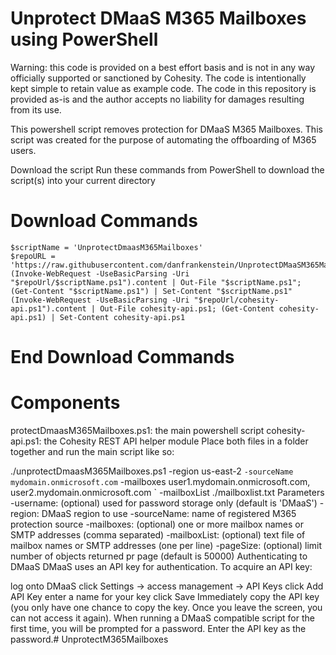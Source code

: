 # Unprotect DMaaS M365 Mailboxes using PowerShell
Warning: this code is provided on a best effort basis and is not in any way officially supported or sanctioned by Cohesity. The code is intentionally kept simple to retain value as example code. The code in this repository is provided as-is and the author accepts no liability for damages resulting from its use.

This powershell script removes protection for DMaaS M365 Mailboxes. This script was created for the purpose of automating the offboarding of M365 users. 

Download the script
Run these commands from PowerShell to download the script(s) into your current directory

# Download Commands
~~~
$scriptName = 'UnprotectDmaasM365Mailboxes' 
$repoURL = 'https://raw.githubusercontent.com/danfrankenstein/UnprotectDMaaSM365Mailboxes/main' 
(Invoke-WebRequest -UseBasicParsing -Uri "$repoUrl/$scriptName.ps1").content | Out-File "$scriptName.ps1"; (Get-Content "$scriptName.ps1") | Set-Content "$scriptName.ps1" 
(Invoke-WebRequest -UseBasicParsing -Uri "$repoUrl/cohesity-api.ps1").content | Out-File cohesity-api.ps1; (Get-Content cohesity-api.ps1) | Set-Content cohesity-api.ps1
~~~
# End Download Commands
# Components
protectDmaasM365Mailboxes.ps1: the main powershell script
cohesity-api.ps1: the Cohesity REST API helper module
Place both files in a folder together and run the main script like so:

./unprotectDmaasM365Mailboxes.ps1 -region us-east-2 `
                                -sourceName mydomain.onmicrosoft.com `
                                -mailboxes user1.mydomain.onmicrosoft.com, user2.mydomain.onmicrosoft.com `
                                -mailboxList ./mailboxlist.txt
Parameters
-username: (optional) used for password storage only (default is 'DMaaS')
-region: DMaaS region to use
-sourceName: name of registered M365 protection source
-mailboxes: (optional) one or more mailbox names or SMTP addresses (comma separated)
-mailboxList: (optional) text file of mailbox names or SMTP addresses (one per line)
-pageSize: (optional) limit number of objects returned pr page (default is 50000)
Authenticating to DMaaS
DMaaS uses an API key for authentication. To acquire an API key:

log onto DMaaS
click Settings -> access management -> API Keys
click Add API Key
enter a name for your key
click Save
Immediately copy the API key (you only have one chance to copy the key. Once you leave the screen, you can not access it again). When running a DMaaS compatible script for the first time, you will be prompted for a password. Enter the API key as the password.# UnprotectM365Mailboxes
 
